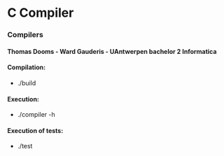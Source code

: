 # C Compiler
### Compilers
#### Thomas Dooms - Ward Gauderis - UAntwerpen bachelor 2 Informatica

#### Compilation:
 - ./build

#### Execution:
 - ./compiler -h

#### Execution of tests:
 - ./test
